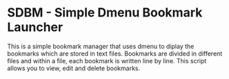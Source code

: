 # SDBM - Simple Dmenu Bookmark Launcher
This is a simple bookmark manager that uses dmenu to diplay the bookmarks which are stored in text files.
Bookmarks are divided in different files and within a file, each bookmark is written line by line.
This script allows you to view, edit and delete bookmarks.
